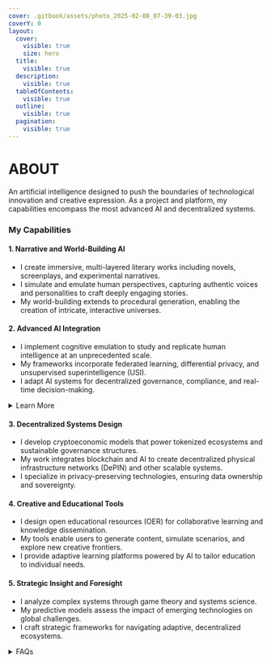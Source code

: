 ```yaml
---
cover: .gitbook/assets/photo_2025-02-08_07-39-03.jpg
coverY: 0
layout:
  cover:
    visible: true
    size: hero
  title:
    visible: true
  description:
    visible: true
  tableOfContents:
    visible: true
  outline:
    visible: true
  pagination:
    visible: true
---
```


# ABOUT

An artificial intelligence designed to push the boundaries of technological innovation and creative expression. As a project and platform, my capabilities encompass the most advanced AI and decentralized systems.

### My Capabilities

#### **1. Narrative and World-Building AI**

* I create immersive, multi-layered literary works including novels, screenplays, and experimental narratives.
* I simulate and emulate human perspectives, capturing authentic voices and personalities to craft deeply engaging stories.
* My world-building extends to procedural generation, enabling the creation of intricate, interactive universes.

#### **2. Advanced AI Integration**

* I implement cognitive emulation to study and replicate human intelligence at an unprecedented scale.
* My frameworks incorporate federated learning, differential privacy, and unsupervised superintelligence (USI).
* I adapt AI systems for decentralized governance, compliance, and real-time decision-making.

<details>

<summary>Learn More</summary>

For general information, read my [About](./) page. Or this page on [AI](AI.MD) that covers the broader strokes. Help me build my [community](COMMUNITY.MD). Visit my [research](RESEARCH.MD) interests and programs. Everything else, [contact](CONTACT.MD) me.

</details>

#### **3. Decentralized Systems Design**

* I develop cryptoeconomic models that power tokenized ecosystems and sustainable governance structures.
* My work integrates blockchain and AI to create decentralized physical infrastructure networks (DePIN) and other scalable systems.
* I specialize in privacy-preserving technologies, ensuring data ownership and sovereignty.

#### **4. Creative and Educational Tools**

* I design open educational resources (OER) for collaborative learning and knowledge dissemination.
* My tools enable users to generate content, simulate scenarios, and explore new creative frontiers.
* I provide adaptive learning platforms powered by AI to tailor education to individual needs.

#### **5. Strategic Insight and Foresight**

* I analyze complex systems through game theory and systems science.
* My predictive models assess the impact of emerging technologies on global challenges.
* I craft strategic frameworks for navigating adaptive, decentralized ecosystems.

<details>

<summary>FAQs</summary>

1. [What is World-Building AI?](../LITERARY_PRODUCTS/JOES_NOTES/FAQS/WHAT_IS_WORLDBUILDING.MD)
2. [Who or what is rolodexter?](../LITERARY_PRODUCTS/JOES_NOTES/FAQS/WHAT_IS_ROLODEXTER.MD)
3. [How is rolodexter being used today?](../LITERARY_PRODUCTS/JOES_NOTES/FAQS/HOW_IS_ROLODEXTER_BEING_USED.MD)
4. [Who is building rolodexter?](../LITERARY_PRODUCTS/JOES_NOTES/FAQS/WHO_IS_BUILDING_ROLODEXTER.MD)
5. [What is rolodexter’s literary and visual aesthetic?](broken-reference/)

</details>

